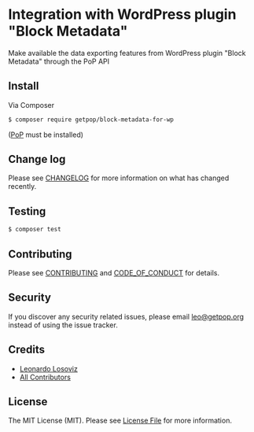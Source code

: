 # Integration with WordPress plugin "Block Metadata" 

<!--
[![Latest Version on Packagist][ico-version]][link-packagist]
[![Software License][ico-license]](LICENSE.md)
[![Build Status][ico-travis]][link-travis]
[![Coverage Status][ico-scrutinizer]][link-scrutinizer]
[![Quality Score][ico-code-quality]][link-code-quality]
[![Total Downloads][ico-downloads]][link-downloads]
-->

Make available the data exporting features from WordPress plugin "Block Metadata" through the PoP API

## Install

Via Composer

``` bash
$ composer require getpop/block-metadata-for-wp
```

([PoP](https://github.com/leoloso/PoP) must be installed)

<!--
## Usage

``` php
```
-->

## Change log

Please see [CHANGELOG](CHANGELOG.md) for more information on what has changed recently.

## Testing

``` bash
$ composer test
```

## Contributing

Please see [CONTRIBUTING](CONTRIBUTING.md) and [CODE_OF_CONDUCT](CODE_OF_CONDUCT.md) for details.

## Security

If you discover any security related issues, please email leo@getpop.org instead of using the issue tracker.

## Credits

- [Leonardo Losoviz][link-author]
- [All Contributors][link-contributors]

## License

The MIT License (MIT). Please see [License File](LICENSE.md) for more information.

[ico-version]: https://img.shields.io/packagist/v/getpop/cope-with-wp.svg?style=flat-square
[ico-license]: https://img.shields.io/badge/license-MIT-brightgreen.svg?style=flat-square
[ico-travis]: https://img.shields.io/travis/getpop/cope-with-wp/master.svg?style=flat-square
[ico-scrutinizer]: https://img.shields.io/scrutinizer/coverage/g/getpop/cope-with-wp.svg?style=flat-square
[ico-code-quality]: https://img.shields.io/scrutinizer/g/getpop/cope-with-wp.svg?style=flat-square
[ico-downloads]: https://img.shields.io/packagist/dt/getpop/cope-with-wp.svg?style=flat-square

[link-packagist]: https://packagist.org/packages/getpop/cope-with-wp
[link-travis]: https://travis-ci.org/getpop/cope-with-wp
[link-scrutinizer]: https://scrutinizer-ci.com/g/getpop/cope-with-wp/code-structure
[link-code-quality]: https://scrutinizer-ci.com/g/getpop/cope-with-wp
[link-downloads]: https://packagist.org/packages/getpop/cope-with-wp
[link-author]: https://github.com/leoloso
[link-contributors]: ../../contributors

